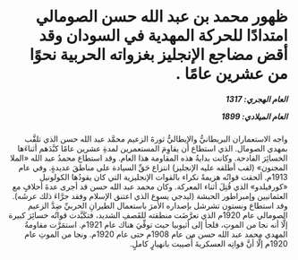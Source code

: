 <h1 dir="rtl">ظهور محمد بن عبد الله حسن الصومالي امتدادًا للحركة المهدية في السودان وقد أقض مضاجع الإنجليز بغزواته الحربية نحوًا من عشرين عامًا .</h1>

<h5 dir="rtl">العام الهجري:  1317

العام الميلادي: 1899

</h5>

<p dir="rtl">واجه الاستعماران البريطانيُّ والإيطاليُّ ثورةَ الزعيم محمَّد عبد الله حسن الذي تلقَّب بمهدي الصومال. الذي استطاع أن يقاوِمَ المستعمرين لمدةِ عشرين عامًا كبَّدَهم أثناءَها الخسائِرَ الفادحة. وكانت بدايةُ هذه المقاومة هذا العام. وقد استطاع محمدُ عبد الله «الملا المجنون» (لقب أطلقه عليه الإنجليز) انتزاع حَقِّ السيادة على مناطقَ عديدةٍ. وفي عام 1913م. ألحقت قواتُه هزيمةً نكراء بالقوات الإنجليزية التي كان يقودُها الكولونيل «كورفيلدو» الذي قُتِلَ أثناء المعركة. وكان محمد عبد الله حسن قد أجرى عدةَ أحلافٍ مع العثمانيين وإمبراطور الحبشة (ليدجي يسوع الذي اعتنق الإسلام وفقد جرَّاءَ ذلك عرشَه). وقد استطاع ونستون تشرشل بإصداره الأمرَ باستعمال الطيرانِ الحربيِّ ضِدَّ الزعيم الصومالي عام 1920م الذي تعرَّضَت منطقته للقَصفِ الشديد، فتكَبَّدت قواتُه خسائِرَ كبيرة إلَّا أنه نجا من الموتِ، فلجأ إلى أثيوبيا حيث توفِّيَ هناك عام 1921م. استمَرَّت مقاومةُ المهدي محمد عبد الله حسن من عام 1908م حتى عام 1920م. ونجا من الموتِ عام 1920م إلَّا أنَّ قواتِه العسكريةَ أُصيبت بانهيارٍ كاملٍ.</p></br>
